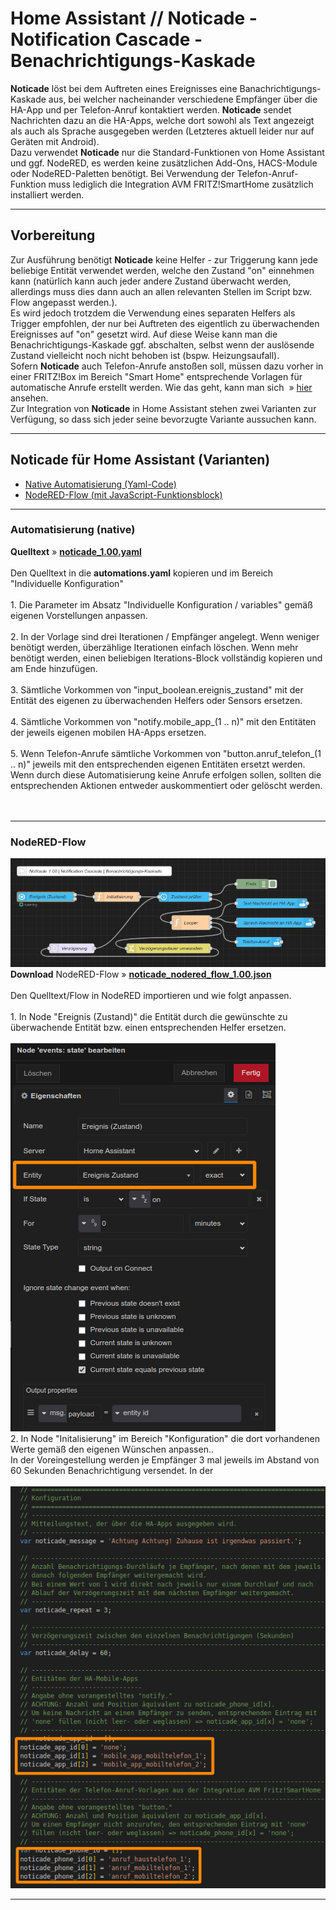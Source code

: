 <h1>Home Assistant // Noticade - Notification Cascade - Benachrichtigungs-Kaskade</h1>

<b>Noticade</b> löst bei dem Auftreten eines Ereignisses eine Banachrichtigungs-Kaskade aus, bei welcher nacheinander verschiedene Empfänger über die HA-App und per Telefon-Anruf kontaktiert werden.
<b>Noticade</b> sendet Nachrichten dazu an die HA-Apps, welche dort sowohl als Text angezeigt als auch als Sprache ausgegeben werden (Letzteres aktuell leider nur auf Geräten mit Android).<br />
Dazu verwendet <b>Noticade</b> nur die Standard-Funktionen von Home Assistant und ggf. NodeRED, es werden keine zusätzlichen Add-Ons, HACS-Module oder NodeRED-Paletten benötigt. Bei Verwendung der Telefon-Anruf-Funktion muss lediglich die Integration <a src="https://www.home-assistant.io/integrations/fritzbox/" target="_blank">AVM FRITZ!SmartHome</a> zusätzlich installiert werden.
<hr>
<h2>Vorbereitung</h2>
Zur Ausführung benötigt <b>Noticade</b> keine Helfer - zur Triggerung kann jede beliebige Entität verwendet werden, welche den Zustand "on" einnehmen kann (natürlich kann auch jeder andere Zustand überwacht werden, allerdings muss dies dann auch an allen relevanten Stellen im Script bzw. Flow angepasst werden.).<br />
Es wird jedoch trotzdem die Verwendung eines separaten Helfers als Trigger empfohlen, der nur bei Auftreten des eigentlich zu überwachenden Ereignisses auf "on" gesetzt wird. Auf diese Weise kann man die Benachrichtigungs-Kaskade ggf. abschalten, selbst wenn der auslösende Zustand vielleicht noch nicht behoben ist (bspw. Heizungsaufall).<br />
Sofern <b>Noticade</b> auch Telefon-Anrufe anstoßen soll, müssen dazu vorher in einer FRITZ!Box im Bereich "Smart Home" entsprechende Vorlagen für automatische Anrufe erstellt werden. Wie das geht, kann man sich &nbsp;&raquo;&nbsp;<a href="https://github.com/migacode/home-assistant/blob/main/noticade/img/fb_smarthome_vorlage_anruf_erstellen.png" target="_blank">hier</a> ansehen.<br />
Zur Integration von <b>Noticade</b> in Home Assistant stehen zwei Varianten zur Verfügung, so dass sich jeder seine bevorzugte Variante aussuchen kann.
<br />

<hr>
<h2>Noticade für Home Assistant (Varianten)</h2><ul>
<li><a href="#automation">Native Automatisierung (Yaml-Code)</a></li>
<li><a href="#nodered_flow">NodeRED-Flow (mit JavaScript-Funktionsblock)</a></li>
</ul>

<a id="automation"></a>
<hr>
<h3>Automatisierung (native)</h3>
<b>Quelltext</b>&nbsp;&raquo;&nbsp;<a href="https://github.com/migacode/home-assistant/blob/main/noticade/code/noticade_1.00.yaml"><strong>noticade_1.00.yaml</strong></a><br />
<br />
Den Quelltext in die <b>automations.yaml</b> kopieren und im Bereich "Individuelle Konfiguration" <br />
<br />
1. Die Parameter im Absatz "Individuelle Konfiguration / variables" gemäß eigenen Vorstellungen anpassen.<br />
<br />
2. In der Vorlage sind drei Iterationen / Empfänger angelegt. Wenn weniger benötigt werden, überzählige Iterationen einfach löschen. Wenn mehr benötigt werden, einen beliebigen Iterations-Block vollständig kopieren und am Ende hinzufügen.<br />
<br />
3. Sämtliche Vorkommen von "input_boolean.ereignis_zustand" mit der Entität des eigenen zu überwachenden Helfers oder Sensors ersetzen.<br />
<br />
4. Sämtliche Vorkommen von "notify.mobile_app_(1 .. n)" mit den Entitäten der jeweils eigenen mobilen HA-Apps ersetzen.<br />
<br />
5. Wenn Telefon-Anrufe sämtliche Vorkommen von "button.anruf_telefon_(1 .. n)" jeweils mit den entsprechenden eigenen Entitäten ersetzt werden. Wenn durch diese Automatisierung keine Anrufe erfolgen sollen, sollten die entsprechenden Aktionen entweder auskommentiert oder gelöscht werden.<br />
<br />
<br />
<a id="nodered_flow"></a>
<hr>
<h3>NodeRED-Flow</h3>
<img src="./img/noticade_img_nodered_flow.png">
<b>Download</b> NodeRED-Flow&nbsp;&raquo;&nbsp;<a href="https://github.com/migacode/home-assistant/blob/main/noticade/code/noticade_nodered_flow_1.00.json"><strong>noticade_nodered_flow_1.00.json</strong></a><br />
<br />
Den Quelltext/Flow in NodeRED importieren und wie folgt anpassen.<br />
<br />
1. In Node "Ereignis (Zustand)" die Entität durch die gewünschte zu überwachende Entität bzw. einen entsprechenden Helfer ersetzen.<br /><br />
<img src="./img/noticade_img_node_1_trigger.png">
<br />
2. In Node "Initalisierung" im Bereich "Konfiguration" die dort vorhandenen Werte gemäß den eigenen Wünschen anpassen..<br />
In der Voreingestellung werden je Empfänger 3 mal jeweils im Abstand von 60 Sekunden Benachrichtigung versendet. In der
<br /><br />
<img src="./img/noticade_img_node_2_initialisierung.png">
<br />
<hr>
